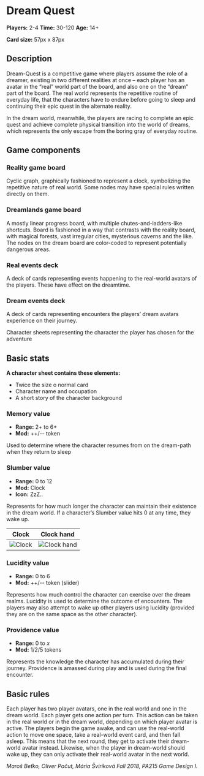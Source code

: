 # Dream Quest

**Players:** 2-4
**Time:** 30-120
**Age:** 14+

**Card size:** 57px x 87px

## Description

Dream-Quest is a competitive game where players assume the role of a dreamer, existing in two different realities at once – each player has an avatar in the “real” world part of the board, and also one on the “dream” part of the board. The real world represents the repetitive routine of everyday life, that the characters have to endure before going to sleep and continuing their epic quest in the alternate reality.

In the dream world, meanwhile, the players are racing to complete an epic quest and achieve complete physical transition into the world of dreams, which represents the only escape from the boring gray of everyday routine.

## Game components

### Reality game board

Cyclic graph, graphically fashioned to represent a clock, symbolizing the repetitive nature of real world. Some nodes may have special rules written directly on them.

### Dreamlands game board

A mostly linear progress board, with multiple chutes-and-ladders-like shortcuts. Board is fashioned in a way that contrasts with the reality board, with magical forests, vast irregular cities, mysterious caverns and the like.  The nodes on the dream board are color-coded to represent potentially dangerous areas.

### Real events deck

A deck of cards representing events happening to the real-world avatars of the players. These have effect on the dreamtime.

### Dream events deck

A deck of cards representing encounters the players’ dream avatars experience on their journey.

Character sheets representing the character the player has chosen for the adventure

## Basic stats

**A character sheet contains these elements:**

- Twice the size o normal card
- Character name and occupation
- A short story of the character background

### Memory value

- **Range:** 2+ to 6+
- **Mod:** ++/-- token

Used to determine where the character resumes from on the dream-path when they return to sleep

### Slumber value

- **Range:** 0 to 12
- **Mod:** Clock
- **Icon:** ZzZ..

Represents for how much longer the character can maintain their existence in the dream world. If a character’s Slumber value hits 0 at any time, they wake up.

| Clock | Clock hand |
|:-:|:-:|
| ![Clock](public/assets/Clock.png?raw=true "Clock") | ![Clock hand](public/assets/ClockHand.png?raw=true "Clock hand") |

### Lucidity value

- **Range:** 0 to 6
- **Mod:** ++/-- token (slider)

Represents how much control the character can exercise over the dream realms. Lucidity is used to determine the outcome of encounters. The players may also attempt to wake up other players using lucidity (provided they are on the same space as the other character).

### Providence value

- **Range:** 0 to *x*
- **Mod:** 1/2/5 tokens

Represents the knowledge the character has accumulated during their journey. Providence is amassed during play and is used during the final encounter.

## Basic rules

Each player has two player avatars, one in the real world and one in the dream world. Each player gets one action per turn. This action can be taken in the real world or in the dream world, depending on which player avatar is active. The players begin the game awake, and can use the real-world action to move one space, take a real-world event card, and then fall asleep. This means that the next round, they get to activate their dream-world avatar instead. Likewise, when the player in dream-world should wake up, they can only activate their real-world avatar in the next world.

*Maroš Beťko, Oliver Pačut, Mária Šviriková*
*Fall 2018, PA215 Game Design I.*